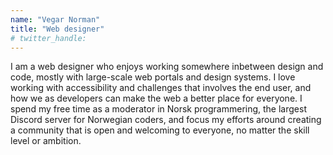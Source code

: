```yaml
---
name: "Vegar Norman"
title: "Web designer"
# twitter_handle: 
---
```

I am a web designer who enjoys working somewhere inbetween design and code, mostly with large-scale web portals and design systems. I love working with accessibility and challenges that involves the end user, and how we as developers can make the web a better place for everyone. I spend my free time as a moderator in Norsk programmering, the largest Discord server for Norwegian coders, and focus my efforts around creating a community that is open and welcoming to everyone, no matter the skill level or ambition.
